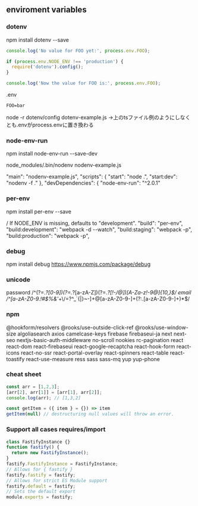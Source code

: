 ## enviroment variables
### dotenv
npm install dotenv --save
```ts
console.log('No value for FOO yet:', process.env.FOO);

if (process.env.NODE_ENV !== 'production') {
  require('dotenv').config();
}

console.log('Now the value for FOO is:', process.env.FOO);
```
.env
```
FOO=bar
```

node -r dotenv/config dotenv-example.js →上のtsファイル例のようにしなくとも.envがprocess.envに置き換わる

### node-env-run
npm install node-env-run --save-dev

node_modules/.bin/nodenv nodenv-example.js

"main": "nodenv-example.js",
  "scripts": {
    "start": "node .",
    "start:dev": "nodenv -f ."
  },
  "devDependencies": {
    "node-env-run": "^2.0.1"

### per-env
npm install per-env --save

/ If NODE_ENV is missing, defaults to "development".
    "build": "per-env",
    "build:development": "webpack -d --watch",
    "build:staging": "webpack -p",
    "build:production": "webpack -p",

### debug
npm install debug
https://www.npmjs.com/package/debug

### unicode
password
/^(?=.*?[0-9])(?=.*?[a-zA-Z])(?=.*?[!-/@_])[A-Za-z!-9@_]{10,}$/
email
/^[a-zA-Z0-9.!#$%&'*+\\/=?^_`{|}~-]+@[a-zA-Z0-9-]+(?:\.[a-zA-Z0-9-]+)*$/


### npm
@hookform/resolvers
@rooks/use-outside-click-ref
@rooks/use-window-size
algoliasearch
axios
camelcase-keys
firebase
firebaseui-ja
next
next-seo
nextjs-basic-auth-middleware
no-scroll
nookies
rc-pagination
react
react-dom
react-firebaseui
react-google-recaptcha
react-hook-form
react-icons
react-no-ssr
react-portal-overlay
react-spinners
react-table
react-toastify
react-use-measure
ress
sass
sass-mq
yup
yup-phone


### cheat sheet
```ts
const arr = [1,2,3];
[arr[2], arr[1]] = [arr[1], arr[2]];
console.log(arr); // [1,3,2]

const getItem = ({ item } = {}) => item
getItem(null) // destructuring null values will throw an error.
```

### Support all cases requires/import

```ts
class FastifyInstance {}
function fastify() {
  return new FastifyInstance();
}
fastify.FastifyInstance = FastifyInstance;
// Allows for { fastify }
fastify.fastify = fastify;
// Allows for strict ES Module support
fastify.default = fastify;
// Sets the default export
module.exports = fastify;
```
